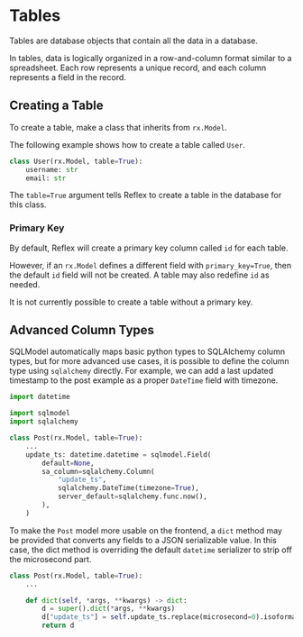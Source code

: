 # Tables

Tables are database objects that contain all the data in a database.

In tables, data is logically organized in a row-and-column format similar to a
spreadsheet. Each row represents a unique record, and each column represents a
field in the record.

## Creating a Table

To create a table, make a class that inherits from `rx.Model`.

The following example shows how to create a table called `User`.

```python
class User(rx.Model, table=True):
    username: str
    email: str
```

The `table=True` argument tells Reflex to create a table in the database for
this class.

### Primary Key

By default, Reflex will create a primary key column called `id` for each table.

However, if an `rx.Model` defines a different field with `primary_key=True`, then the
default `id` field will not be created. A table may also redefine `id` as needed.

It is not currently possible to create a table without a primary key.

## Advanced Column Types

SQLModel automatically maps basic python types to SQLAlchemy column types, but
for more advanced use cases, it is possible to define the column type using
`sqlalchemy` directly. For example, we can add a last updated timestamp to the
post example as a proper `DateTime` field with timezone.

```python
import datetime

import sqlmodel
import sqlalchemy

class Post(rx.Model, table=True):
    ...
    update_ts: datetime.datetime = sqlmodel.Field(
        default=None,
        sa_column=sqlalchemy.Column(
            "update_ts",
            sqlalchemy.DateTime(timezone=True),
            server_default=sqlalchemy.func.now(),
        ),
    )
```

To make the `Post` model more usable on the frontend, a `dict` method may be provided
that converts any fields to a JSON serializable value. In this case, the dict method is
overriding the default `datetime` serializer to strip off the microsecond part.

```python
class Post(rx.Model, table=True):
    ...

    def dict(self, *args, **kwargs) -> dict:
        d = super().dict(*args, **kwargs)
        d["update_ts"] = self.update_ts.replace(microsecond=0).isoformat()
        return d
```
